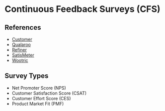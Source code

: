 # Continuous Feedback Surveys (CFS)

<!--
https://blog.track.co/o-que-e-customer-effort-score/
https://www.checkmarket.com/blog/csat-ces-nps-compared/
-->

## References

- [Customer](https://customer.io/)
- [Qualaroo](https://qualaroo.com/)
- [Refiner](https://refiner.io/)
- [SatisMeter](https://satismeter.com/)
- [Wootric](https://wootric.com/)

<!--
https://userguiding.com/
https://github.com/satismeter
https://github.com/refiner-io
https://www.gartner.com/smarterwithgartner/unveiling-the-new-and-improved-customer-effort-score/
https://blog.track.co/o-que-e-customer-effort-score/
-->

## Survey Types

- Net Promoter Score (NPS)
- Customer Satisfaction Score (CSAT)
- Customer Effort Score (CES)
- Product Market Fit (PMF)
